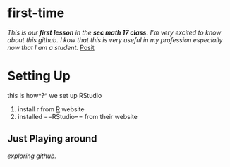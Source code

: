 # first-time
*This is our **first** **lesson** in the **sec math 17 class.** I'm very excited to know about this github. I kow that this is very useful in my profession especially now that I am a student.*
[Posit](https://posit.co)

# **Setting Up**

this is how^?^ we set up RStudio

1. install r from [R](www.r-project.org) website
2. installed ==RStudio== from their website

## Just Playing around 

*exploring github.*

